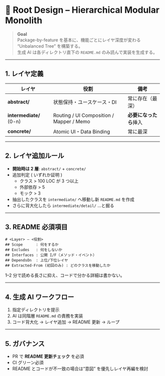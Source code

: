# 👢️ Root Design – Hierarchical Modular Monolith

> **Goal**  
> Package-by-feature を基本に、機能ごとにレイヤ深度が変わる “Unbalanced Tree” を構築する。  
> 生成 AI は各ディレクトリ直下の `README.md` のみ読んで実装を生成する。

---

## 1. レイヤ定義

| レイヤ | 役割 | 備考 |
|-------|------|------|
| **abstract/** | 状態保持・ユースケース・DI | 常に存在（最深） |
| **intermediate/** (0-n) | Routing / UI Composition / Mapper / Memo | **必要になったら**挿入 |
| **concrete/** | Atomic UI・Data Binding | 常に最深 |

---

## 2. レイヤ追加ルール

- **開始時は 2 層**: `abstract/` + `concrete/`  
- 追加判定 ( いずれか証明 )  
  - クラス > 100 LOC が 3 つ以上  
  - 外部依存 > 5  
  - モック > 3  
- 抽出したクラスを `intermediate/` へ移動し新 `README.md` を作成  
- さらに背大化したら `intermediate/detail/` …と掘る

---

## 3. README 必須項目

```
# <Layer> – <役割>
## Scope      : 何をするか
## Excludes   : 何をしないか
## Interfaces : 公開 I/F（メソッド・イベント）
## DependsOn  : 上位/下位レイヤ
## Extracted-From (初回のみ) : どのクラスを移動したか
```

1–2 分で読める長さに抑え、コードで分かる詳細は書かない。

---

## 4. 生成 AI ワークフロー

1. 指定ディレクトリを提示  
2. AI は同階層 `README.md` の責務を実装  
3. コード背大化 → レイヤ追加 → README 更新 → ループ

---

## 5. ガバナンス

- PR で **README 更新チェック** を必須  
- CI グリーン必須  
- README とコードが不一致の場合は“意図” を優先しレイヤ再編を検討
